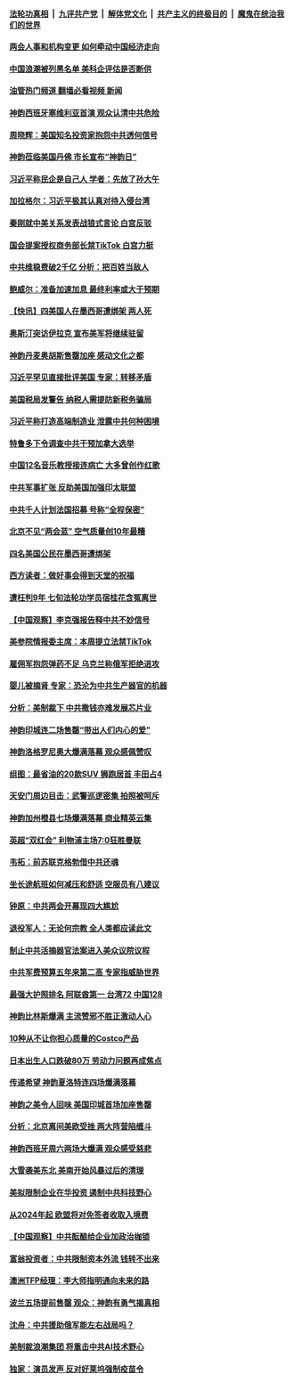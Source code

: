 ####  [法轮功真相](../../../../basic/blob/master/README.md?t=03082012) &nbsp;|&nbsp; [九评共产党](../../../../9ping.md/blob/master/README.md?t=03082012) &nbsp;|&nbsp; [解体党文化](../../../../jtdwh.md/blob/master/README.md?t=03082012)  &nbsp;|&nbsp; [共产主义的终极目的](../../../../gczydzjmd.md/blob/master/README.md?t=03082012) &nbsp;|&nbsp; [魔鬼在统治我们的世界](../../../../mgztzwmdsj.md/blob/master/README.md?t=03082012) 

#### [两会人事和机构变更 如何牵动中国经济走向](../pages/nf4514/n13945109.md?t=03082012) 

#### [中国浪潮被列黑名单 美科企评估是否断供](../pages/nf4514/n13945357.md?t=03082012) 

#### [油管热门频道 翻墙必看视频 新闻](http://129.146.143.75:81/youtube.html?03082012)

#### [神韵西班牙塞维利亚首演 观众认清中共危险](../pages/nf4514/n13945373.md?t=03082012) 

#### [周晓辉：美国知名投资家抱怨中共透何信号](../pages/nf4514/n13945099.md?t=03082012) 

#### [神韵莅临美国丹佛 市长宣布“神韵日”](../pages/nf4514/n13945284.md?t=03082012) 

#### [习近平称民企是自己人 学者：先放了孙大午](../pages/nf4514/n13945185.md?t=03082012) 

#### [加拉格尔：习近平极其认真对待入侵台湾](../pages/nf4514/n13945183.md?t=03082012) 

#### [秦刚就中美关系发表战狼式言论 白宫反驳](../pages/nf4514/n13945142.md?t=03082012) 

#### [国会提案授权商务部长禁TikTok 白宫力挺](../pages/nf4514/n13945138.md?t=03082012) 

#### [中共维稳费破2千亿 分析：把百姓当敌人](../pages/nf4514/n13944840.md?t=03082012) 

#### [鲍威尔：准备加速加息 最终利率或大于预期](../pages/nf4514/n13945064.md?t=03082012) 

#### [【快讯】四美国人在墨西哥遭绑架 两人死](../pages/nf4514/n13945037.md?t=03082012) 

#### [奥斯汀突访伊拉克 宣布美军将继续驻留](../pages/nf4514/n13944974.md?t=03082012) 

#### [神韵丹麦奥胡斯售罄加座 感动文化之都](../pages/nf4514/n13944729.md?t=03082012) 

#### [习近平罕见直接批评美国 专家：转移矛盾](../pages/nf4514/n13944674.md?t=03082012) 

#### [美国税局发警告 纳税人需提防新税务骗局](../pages/nf4514/n13944671.md?t=03082012) 

#### [习近平称打造高端制造业 泄露中共何种困境](../pages/nf4514/n13944426.md?t=03082012) 

#### [特鲁多下令调查中共干预加拿大选举](../pages/nf4514/n13944600.md?t=03082012) 

#### [中国12名音乐教授接连病亡 大多曾创作红歌](../pages/nf4514/n13944677.md?t=03082012) 

#### [中共军事扩张 反助美国加强印太联盟](../pages/nf4514/n13944397.md?t=03082012) 

#### [中共千人计划法国招募 号称“全程保密”](../pages/nf4514/n13944403.md?t=03082012) 

#### [北京不见“两会蓝” 空气质量创10年最糟](../pages/nf4514/n13944394.md?t=03082012) 

#### [四名美国公民在墨西哥遭绑架](../pages/nf4514/n13944321.md?t=03082012) 

#### [西方读者：做好事会得到天堂的祝福](../pages/nf4514/n13943151.md?t=03082012) 

#### [遭枉判9年 七旬法轮功学员宿桂花含冤离世](../pages/nf4514/n13943708.md?t=03082012) 

#### [【中国观察】李克强报告释中共不妙信号](../pages/nf4514/n13944183.md?t=03082012) 

#### [美参院情报委主席：本周提立法禁TikTok](../pages/nf4514/n13943723.md?t=03082012) 

#### [雇佣军抱怨弹药不足 乌克兰称俄军拒绝进攻](../pages/nf4514/n13944185.md?t=03082012) 

#### [婴儿被摘肾 专家：恐沦为中共生产器官的机器](../pages/nf4514/n13944074.md?t=03082012) 

#### [分析：美制裁下 中共撒钱亦难发展芯片业](../pages/nf4514/n13943934.md?t=03082012) 

#### [神韵印城连二场售罄“带出人们内心的爱”](../pages/nf4514/n13944178.md?t=03082012) 

#### [神韵洛格罗尼奥大爆满落幕 观众感佩赞叹](../pages/nf4514/n13943706.md?t=03082012) 

#### [组图：最省油的20款SUV 狮跑居首 丰田占4](../pages/nf4514/n13929393.md?t=03082012) 

#### [天安门周边目击：武警巡逻密集 拍照被呵斥](../pages/nf4514/n13943290.md?t=03082012) 

#### [神韵加州橙县七场爆满落幕 商业精英云集](../pages/nf4514/n13944146.md?t=03082012) 

#### [英超“双红会” 利物浦主场7:0狂胜曼联](../pages/nf4514/n13943745.md?t=03082012) 

#### [韦拓：前苏联克格勃借中共还魂](../pages/nf4514/n13943737.md?t=03082012) 

#### [坐长途航班如何减压和舒适 空服员有八建议](../pages/nf4514/n13942569.md?t=03082012) 

#### [钟原：中共两会开幕现四大尴尬](../pages/nf4514/n13943175.md?t=03082012) 

#### [退役军人：无论何宗教 全人类都应读此文](../pages/nf4514/n13941939.md?t=03082012) 

#### [制止中共活摘器官法案进入美众议院议程](../pages/nf4514/n13943637.md?t=03082012) 

#### [中共军费预算五年来第二高 专家指威胁世界](../pages/nf4514/n13943365.md?t=03082012) 

#### [最强大护照排名 阿联酋第一 台湾72 中国128](../pages/nf4514/n13943153.md?t=03082012) 

#### [神韵比林斯爆满 主流赞邪不胜正激动人心](../pages/nf4514/n13943678.md?t=03082012) 

#### [10种从不让你担心质量的Costco产品](../pages/nf4514/n13942101.md?t=03082012) 

#### [日本出生人口跌破80万 劳动力问题再成焦点](../pages/nf4514/n13943446.md?t=03082012) 

#### [传递希望 神韵夏洛特连四场爆满落幕](../pages/nf4514/n13943472.md?t=03082012) 

#### [神韵之美令人回味 美国印城首场加座售罄](../pages/nf4514/n13943366.md?t=03082012) 

#### [分析：北京离间美欧受挫 两大阵营陷缠斗](../pages/nf4514/n13943304.md?t=03082012) 

#### [神韵西班牙周六两场大爆满 观众感受慈悲](../pages/nf4514/n13943332.md?t=03082012) 

#### [大雪袭美东北 美南开始风暴过后的清理](../pages/nf4514/n13943202.md?t=03082012) 

#### [美拟限制企业在华投资 遏制中共科技野心](../pages/nf4514/n13942805.md?t=03082012) 

#### [从2024年起 欧盟将对免签者收取入境费](../pages/nf4514/n13943082.md?t=03082012) 

#### [【中国观察】中共酝酿给企业加政治枷锁](../pages/nf4514/n13943014.md?t=03082012) 

#### [富翁投资者：中共限制资本外流 钱转不出来](../pages/nf4514/n13942831.md?t=03082012) 

#### [澳洲TFP经理：李大师指明通向未来的路](../pages/nf4514/n13942283.md?t=03082012) 

#### [波兰五场提前售罄 观众：神韵有勇气揭真相](../pages/nf4514/n13942807.md?t=03082012) 

#### [沈舟：中共援助俄军能左右战局吗？](../pages/nf4514/n13942714.md?t=03082012) 

#### [美制裁浪潮集团 将重击中共AI技术野心](../pages/nf4514/n13942798.md?t=03082012) 

#### [独家：演员发声 反对好莱坞强制疫苗令](../pages/nf4514/n13942282.md?t=03082012) 

<img src='http://gfw-breaker.win/goodnews/indexes/nf4514.md' width='0px' height='0px'/>
